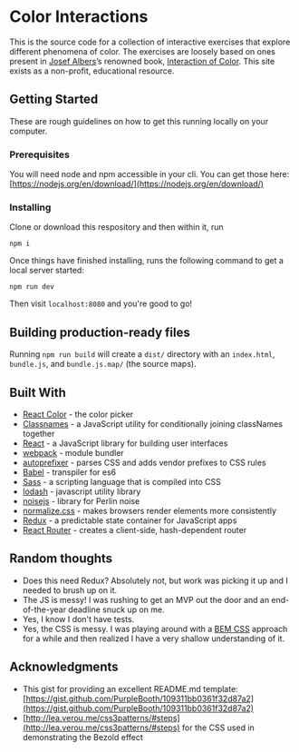 # Color Interactions

This is the source code for a collection of interactive exercises that explore different phenomena of color. The exercises are loosely based on ones present in [Josef Albers](https://en.wikipedia.org/wiki/Josef_Albers)’s renowned book, [Interaction of Color](https://yalebooks.yale.edu/book/9780300179354/interaction-color). This site exists as a non-profit, educational resource.


## Getting Started

These are rough guidelines on how to get this running locally on your computer.

### Prerequisites

You will need node and npm accessible in your cli. You can get those here: [https://nodejs.org/en/download/](https://nodejs.org/en/download/)


### Installing

Clone or download this respository and then within it, run
```
npm i
```

Once things have finished installing, runs the following command to get a local server started:
```
npm run dev
```

Then visit `localhost:8080` and you're good to go!


## Building production-ready files

Running `npm run build` will create a `dist/` directory with an `index.html`, `bundle.js`, and `bundle.js.map/` (the source maps).

## Built With

* [React Color](https://casesandberg.github.io/react-color/) - the color picker
* [Classnames](https://github.com/JedWatson/classnames) - a JavaScript utility for conditionally joining classNames together
* [React](https://reactjs.org/) - a JavaScript library for building user interfaces
* [webpack](https://webpack.js.org/) - module bundler
* [autoprefixer](https://github.com/postcss/autoprefixer) - parses CSS and adds vendor prefixes to CSS rules
* [Babel](https://babeljs.io/) - transpiler for es6
* [Sass](http://sass-lang.com/) - a scripting language that is compiled into CSS
* [lodash](https://lodash.com/) - javascript utility library
* [noisejs](https://github.com/josephg/noisejs) - library for Perlin noise
* [normalize.css](https://necolas.github.io/normalize.css/) - makes browsers render elements more consistently
* [Redux](https://redux.js.org/) - a predictable state container for JavaScript apps
* [React Router](https://github.com/ReactTraining/react-router) - creates a client-side, hash-dependent router

## Random thoughts

* Does this need Redux? Absolutely not, but work was picking it up and I needed to brush up on it.
* The JS is messy! I was rushing to get an MVP out the door and an end-of-the-year deadline snuck up on me.
* Yes, I know I don't have tests.
* Yes, the CSS is messy. I was playing around with a [BEM CSS](http://getbem.com/introduction/) approach for a while and then realized I have a very shallow understanding of it.


## Acknowledgments

* This gist for providing an excellent README.md template: [https://gist.github.com/PurpleBooth/109311bb0361f32d87a2](https://gist.github.com/PurpleBooth/109311bb0361f32d87a2)
* [http://lea.verou.me/css3patterns/#steps](http://lea.verou.me/css3patterns/#steps) for the CSS used in demonstrating the Bezold effect
